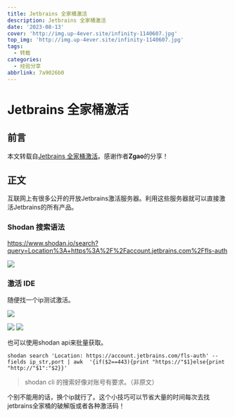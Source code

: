 ```yaml
---
title: Jetbrains 全家桶激活
description: Jetbrains 全家桶激活
date: '2023-08-13'
cover: 'http://img.up-4ever.site/infinity-1140607.jpg'
top_img: 'http://img.up-4ever.site/infinity-1140607.jpg'
tags:
  - 转载
categories:
  - 经验分享
abbrlink: 7a9026b0
---
```

# Jetbrains 全家桶激活

## 前言

本文转载自[Jetbrains 全家桶激活](https://zgao.top/jetbrains-%E5%85%A8%E5%AE%B6%E6%A1%B6%E6%BF%80%E6%B4%BB/)。感谢作者**Zgao**的分享！

## 正文

互联网上有很多公开的开放Jetbrains激活服务器。利用这些服务器就可以直接激活Jetbrains的所有产品。

### Shodan 搜索语法

https://www.shodan.io/search?query=Location%3A+https%3A%2F%2Faccount.jetbrains.com%2Ffls-auth

![](http://img.up-4ever.site/20230813183019.png)

### 激活 IDE

随便找一个ip测试激活。

![](http://img.up-4ever.site/20230813183102.png)

![](http://img.up-4ever.site/20230813183149.png)
![](http://img.up-4ever.site/20230813183150.png)

也可以使用shodan api来批量获取。

```shell
shodan search 'Location: https://account.jetbrains.com/fls-auth' --fields ip_str,port | awk  '{if($2==443){print "https://"$1}else{print "http://"$1":"$2}}'
```

> shodan cli 的搜索好像对账号有要求。（非原文）

个别不能用的话，换个ip就行了。这个小技巧可以节省大量的时间每次去找jetbrains全家桶的破解版或者各种激活码！
